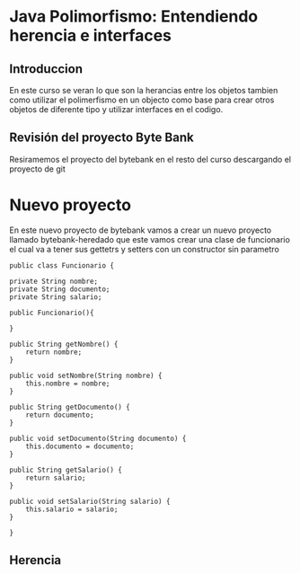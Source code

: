 # Java Polimorfismo: Entendiendo herencia e interfaces

## Introduccion 

En este curso se veran lo que son la herancias entre los objetos tambien como utilizar el polimerfismo en un objecto como base para crear otros objetos de diferente tipo y utilizar interfaces en el codigo.

## Revisión del proyecto Byte Bank

Resiramemos el proyecto del bytebank en el resto del curso descargando el proyecto de git 

# Nuevo proyecto 

En este nuevo proyecto de bytebank vamos a crear un nuevo proyecto  llamado bytebank-heredado que este vamos crear una clase de funcionario el cual va a tener sus gettetrs y setters con un constructor sin parametro 

    public class Funcionario {

    private String nombre;
    private String documento;
    private String salario;

    public Funcionario(){

    }

    public String getNombre() {
        return nombre;
    }

    public void setNombre(String nombre) {
        this.nombre = nombre;
    }

    public String getDocumento() {
        return documento;
    }

    public void setDocumento(String documento) {
        this.documento = documento;
    }

    public String getSalario() {
        return salario;
    }

    public void setSalario(String salario) {
        this.salario = salario;
    }

    }

## Herencia 

